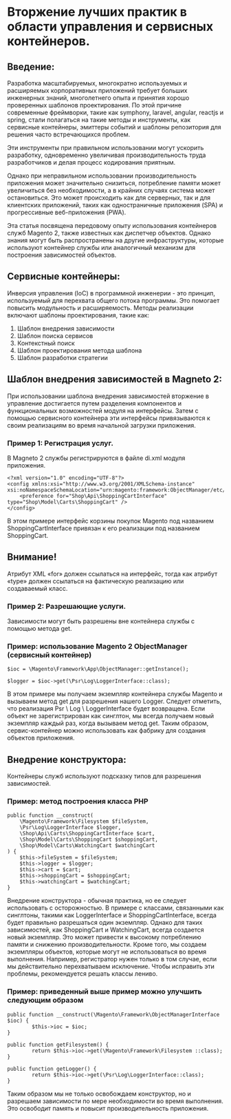 # Вторжение лучших практик в области управления и сервисных контейнеров.
## Введение:
Разработка масштабируемых, многократно используемых и расширяемых корпоративных приложений требует больших инженерных знаний, многолетнего опыта и принятия хорошо проверенных шаблонов проектирования.
По этой причине современные фреймворки, такие как symphony, laravel, angular, reactjs и spring, стали полагаться на такие методы и инструменты, как сервисные контейнеры, эмиттеры событий и шаблоны репозитория для решения часто встречающихся проблем.

Эти инструменты при правильном использовании могут ускорить разработку, одновременно увеличивая производительность труда разработчиков и делая процесс кодирования приятным.

Однако при неправильном использовании производительность приложения может значительно снизиться, потребление памяти может увеличиться без необходимости, а в крайних случаях система может остановиться.
Это может происходить как для серверных, так и для клиентских приложений, таких как одностраничные приложения (SPA) и прогрессивные веб-приложения (PWA).

Эта статья посвящена передовому опыту использования контейнеров служб Magento 2, также известных как диспетчер объектов. Однако знания могут быть распространены на другие инфраструктуры, которые используют контейнер службы или аналогичный механизм для построения зависимостей объектов.

## Сервисные контейнеры:
Инверсия управления (IoC) в программной инженерии - это принцип, используемый для перехвата общего потока программы. Это помогает повысить модульность и расширяемость.
Методы реализации включают шаблоны проектирования, такие как:

1. Шаблон внедрения зависимости
2. Шаблон поиска сервисов
3. Контекстный поиск
4. Шаблон проектирования метода шаблона
5. Шаблон разработки стратегии

## Шаблон внедрения зависимостей в Magneto 2:
При использовании шаблона внедрения зависимостей вторжение в управление достигается путем разделения компонентов и функциональных возможностей модуля на интерфейсы. Затем с помощью сервисного контейнера эти интерфейсы привязываются к своим реализациям во время начальной загрузки приложения.

### Пример 1: Регистрация услуг.
В Magneto 2 службы регистрируются в файле di.xml модуля приложения.

    <?xml version="1.0" encoding="UTF-8"?>
    <config xmlns:xsi="http://www.w3.org/2001/XMLSchema-instance" xsi:noNamespaceSchemaLocation="urn:magento:framework:ObjectManager/etc/config.xsd">
        <preference for="Shop\Api\ShoppingCartInterface" type="Shop\Model\Carts\ShoppingCart" />
    </config>

В этом примере интерфейс корзины покупок Magento под названием ShoppingCartInterface привязан к его реализации под названием ShoppingCart.

## Внимание!
Атрибут XML «for» должен ссылаться на интерфейс, тогда как атрибут «type» должен ссылаться на фактическую реализацию или создаваемый класс.

### Пример 2: Разрешающие услуги.
Зависимости могут быть разрешены вне контейнера службы с помощью метода get.

### Пример: использование Magento 2 ObjectManager (сервисный контейнер)

    $ioc = \Magento\Framework\App\ObjectManager::getInstance();

    $logger = $ioc->get(\Psr\Log\LoggerInterface::class);

В этом примере мы получаем экземпляр контейнера службы Magento и вызываем метод get для разрешения нашего Logger. Следует отметить, что реализация Psr \ Log \ LoggerInterface будет возвращена. Если объект не зарегистрирован как синглтон, мы всегда получаем новый экземпляр каждый раз, когда вызываем метод get. Таким образом, сервис-контейнер можно использовать как фабрику для создания объектов приложения.
 
## Внедрение конструктора:
Контейнеры служб используют подсказку типов для разрешения зависимостей.

### Пример: метод построения класса PHP


    public function __construct(
        \Magento\Framework\Filesystem $fileSystem,
        \Psr\Log\LoggerInterface $logger,
        \Shop\Api\Carts\ShoppingCartInterface $cart,
        \Shop\Model\Carts\ShoppingCart $shoppingCart,
        \Shop\Model\Carts\WatchingCart $watchingCart
    ) {
        $this->fileSystem = $fileSystem;
        $this->logger = $logger;
        $this->cart = $cart;
        $this->shoppingCart = $shoppingCart;
        $this->watchingCart = $watchingCart;
    }
    
Внедрение конструктора - обычная практика, но ее следует использовать с осторожностью.
В примере с классами, связанными как синглтоны, такими как LoggerInterface и ShoppingCartInterface, всегда будет правильно разрешаться один экземпляр.
Однако для таких зависимостей, как ShoppingCart и WatchingCart, всегда создается новый экземпляр. Это может привести к высокому потреблению памяти и снижению производительности.
Кроме того, мы создаем экземпляры объектов, которые могут не использоваться во время выполнения.
Например, регистратор нужен только в том случае, если мы действительно перехватываем исключение.
Чтобы исправить эти проблемы, рекомендуется решать классы лениво.

### Пример: приведенный выше пример можно улучшить следующим образом


    public function __construct(\Magento\Framework\ObjectManagerInterface $ioc) {
            $this->ioc = $ioc;
    }

    public function getFilesystem() {
            return $this->ioc->get(\Magento\Framework\Filesystem ::class);
    }

    public function getLogger() {
            return $this->ioc->get(\Psr\Log\LoggerInterface::class);
    }

Таким образом мы не только освобождаем конструктор, но и разрешаем зависимости по мере необходимости во время выполнения. Это освободит память и повысит производительность приложения.


